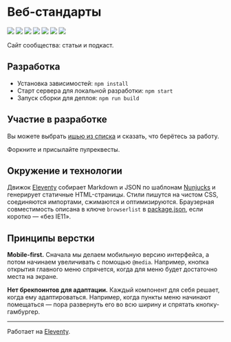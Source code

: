 # Веб-стандарты
[![](https://github.com/web-standards-ru/web-standards.ru/workflows/EditorConfig/badge.svg)](https://github.com/web-standards-ru/web-standards.ru/actions?query=workflow%3AEditorConfig)
[![](https://github.com/web-standards-ru/web-standards.ru/workflows/Markdown/badge.svg)](https://github.com/web-standards-ru/web-standards.ru/actions?query=workflow%3AMarkdown)
[![](https://github.com/web-standards-ru/web-standards.ru/workflows/HTML/badge.svg)](https://github.com/web-standards-ru/web-standards.ru/actions?query=workflow%3AHTML)
[![](https://github.com/web-standards-ru/web-standards.ru/workflows/Stylelint/badge.svg)](https://github.com/web-standards-ru/web-standards.ru/actions?query=workflow%3AStylelint)
[![](https://github.com/web-standards-ru/web-standards.ru/workflows/ESLint/badge.svg)](https://github.com/web-standards-ru/web-standards.ru/actions?query=workflow%3AESLint)
[![](https://github.com/web-standards-ru/web-standards.ru/workflows/YAML/badge.svg)](https://github.com/web-standards-ru/web-standards.ru/actions?query=workflow%3AYAML)
[![](https://github.com/web-standards-ru/web-standards.ru/workflows/Deploy/badge.svg)](https://github.com/web-standards-ru/web-standards.ru/actions?query=workflow%3ADeploy)

Сайт сообщества: статьи и подкаст.

## Разработка

- Установка зависимостей: `npm install`
- Старт сервера для локальной разработки: `npm start`
- Запуск сборки для деплоя: `npm run build`

## Участие в разработке

Вы можете выбрать [ишью из списка](https://github.com/web-standards-ru/web-standards.ru/issues) и сказать, что берётесь за работу.

Форкните и присылайте пулреквесты.

## Окружение и технологии

Движок [Eleventy](https://www.11ty.io/) собирает Markdown и JSON по шаблонам [Nunjucks](https://mozilla.github.io/nunjucks/) и генерирует статичные HTML-страницы. Стили пишутся на чистом CSS, соединяются импортами, сжимаются и оптимизируются. Браузерная совместимость описана в ключе `browserlist` в [package.json](https://github.com/web-standards-ru/web-standards.ru/blob/master/package.json), если коротко — «без IE11».

## Принципы верстки

**Mobile-first.** Сначала мы делаем мобильную версию интерфейса, а потом начинаем увеличивать с помощью `@media`. Например, кнопка открытия главного меню спрячется, когда для меню будет достаточно места на экране.

**Нет брекпоинтов для адаптации.** Каждый компонент для себя решает, когда ему адаптироваться. Например, когда пункты меню начинают помещаться — пора развернуть его во всю ширину и спрятать кнопку-гамбургер.

---
Работает на [Eleventy](https://www.11ty.io/).
